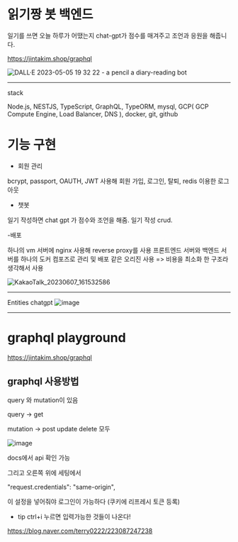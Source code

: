 # 읽기짱 봇 백엔드
일기를 쓰면 오늘 하루가 어땠는지 chat-gpt가 점수를 매겨주고 조언과 응원을 해줍니다.

https://jintakim.shop/graphql

![DALL·E 2023-05-05 19 32 22 - a pencil a diary-reading bot](https://user-images.githubusercontent.com/76115198/236435668-6476f99a-d705-4a5b-b321-f869a1923d9d.png)


---
stack

Node.js, NESTJS, TypeScript, GraphQL, TypeORM, mysql, GCP( GCP Compute Engine, Load Balancer, DNS ), docker, git, github

# 기능 구현
 - 회원 관리

bcrypt, passport, OAUTH, JWT 사용해 회원 가입, 로그인, 탈퇴, redis 이용한 로그아웃 

- 챗봇 

일기 작성하면 chat gpt 가 점수와 조언을 해줌. 
일기 작성 crud.

-배포 

하나의 vm 서버에 
nginx 사용해 reverse proxy를 사용
프론트엔드 서버와 백엔드 서버를 하나의 도커 컴포즈로 관리 및 배포
같은 오리진 사용 => 비용을 최소화 한 구조라 생각해서 사용
 
![KakaoTalk_20230607_161532586](https://github.com/diaryChatbot/diarychatbot/assets/76115198/02a368b5-a650-4555-b643-f615e0788916)

---
Entities
chatgpt
![image](https://github.com/diaryChatbot/diarychatbot/assets/76115198/8049243c-1012-411c-b947-2c1d43753828)



---

# graphql playground
https://jintakim.shop/graphql

## graphql 사용방법


query 와 mutation이 있음

query -> get

mutation -> post update delete 모두

![image](https://user-images.githubusercontent.com/76115198/234874445-e957164c-6532-45d3-8220-de530175915c.png)

docs에서 api 확인 가능



그리고 오른쪽 위에 세팅에서


"request.credentials": "same-origin",

이 설정을 넣어줘야 로그인이 가능하다 (쿠키에 리프레시 토큰 등록)


- tip
ctrl+i 누르면 입력가능한 것들이 나온다!

https://blog.naver.com/terry0222/223087247238



